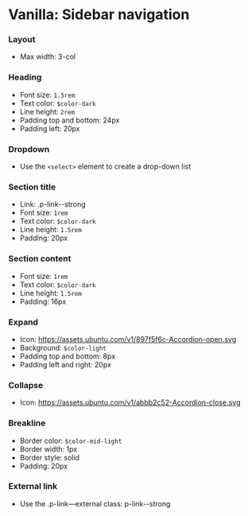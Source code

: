 # Vanilla: Sidebar navigation

### Layout
- Max width: 3-col

### Heading
- Font size: `1.5rem `
- Text color: `$color-dark`
- Line height: `2rem`
- Padding top and bottom: 24px
- Padding left: 20px

### Dropdown
- Use the `<select>` element to create a drop-down list

### Section title
- Link: .p-link--strong
- Font size: `1rem `
- Text color: `$color-dark`
- Line height: `1.5rem`
- Padding: 20px

### Section content
- Font size: `1rem `
- Text color: `$color-dark`
- Line height: `1.5rem`
- Padding: 16px

### Expand
- Icon: https://assets.ubuntu.com/v1/897f5f6c-Accordion-open.svg
- Background: `$color-light`
- Padding top and bottom: 8px
- Padding left and right: 20px

### Collapse
- Icon: https://assets.ubuntu.com/v1/abbb2c52-Accordion-close.svg

### Breakline
- Border color: `$color-mid-light`
- Border width: 1px
- Border style: solid
- Padding: 20px

### External link
- Use the .p-link—external class: p-link--strong


